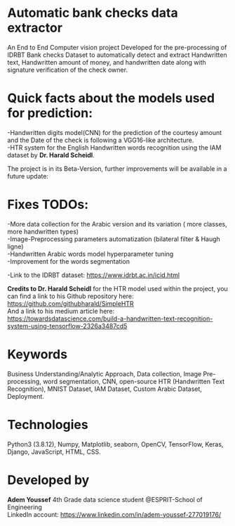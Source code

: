 # Automatic bank checks data extractor
An End to End Computer vision project Developed for the pre-processing of IDRBT Bank checks Dataset to automatically detect and extract Handwritten text, Handwritten amount of money, and handwritten date along with signature verification of the check owner.

# Quick facts about the models used for prediction:
-Handwritten digits model(CNN) for the prediction of the courtesy amount and the Date of the check is following a VGG16-like architecture.  
-HTR system for the English Handwritten words recognition using the IAM dataset by **Dr. Harald Scheidl**.

The project is in its Beta-Version, further improvements will be available in a future update:  
# Fixes TODOs:  
-More data collection for the Arabic version and its variation ( more classes, more handwritten types)  
-Image-Preprocessing parameters automatization (bilateral filter & Haugh ligne)   
-Handwritten Arabic words model hyperparameter tuning  
-Improvement for the words segmentation   

-Link to the IDRBT dataset: https://www.idrbt.ac.in/icid.html

**Credits to Dr. Harald Scheidl** for the HTR model used within the project, you can find a link to his Github repository here:  
https://github.com/githubharald/SimpleHTR  
And a link to his medium article here:  
https://towardsdatascience.com/build-a-handwritten-text-recognition-system-using-tensorflow-2326a3487cd5  

# Keywords
Business Understanding/Analytic Approach, Data collection, Image Pre-processing, word segmentation, CNN, open-source HTR (Handwritten Text Recognition), MNIST Dataset, IAM Dataset, Custom Arabic Dataset, Deployment.
# Technologies
Python3 (3.8.12), Numpy, Matplotlib, seaborn, OpenCV, TensorFlow, Keras, Django, JavaScript, HTML, CSS.

# Developed by  
**Adem Youssef** 4th Grade data science student @ESPRIT-School of Engineering  
LinkedIn account: https://www.linkedin.com/in/adem-youssef-277019176/
